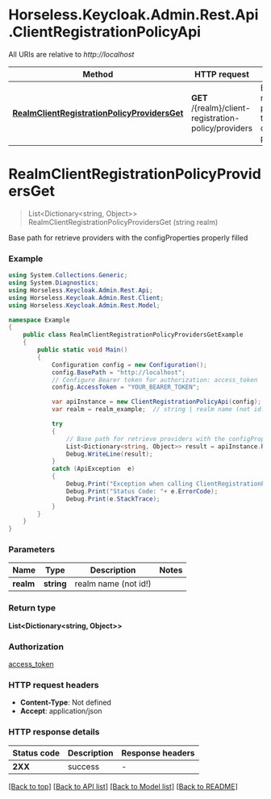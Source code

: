 # Horseless.Keycloak.Admin.Rest.Api.ClientRegistrationPolicyApi

All URIs are relative to *http://localhost*

Method | HTTP request | Description
------------- | ------------- | -------------
[**RealmClientRegistrationPolicyProvidersGet**](ClientRegistrationPolicyApi.md#realmclientregistrationpolicyprovidersget) | **GET** /{realm}/client-registration-policy/providers | Base path for retrieve providers with the configProperties properly filled


<a name="realmclientregistrationpolicyprovidersget"></a>
# **RealmClientRegistrationPolicyProvidersGet**
> List&lt;Dictionary&lt;string, Object&gt;&gt; RealmClientRegistrationPolicyProvidersGet (string realm)

Base path for retrieve providers with the configProperties properly filled

### Example
```csharp
using System.Collections.Generic;
using System.Diagnostics;
using Horseless.Keycloak.Admin.Rest.Api;
using Horseless.Keycloak.Admin.Rest.Client;
using Horseless.Keycloak.Admin.Rest.Model;

namespace Example
{
    public class RealmClientRegistrationPolicyProvidersGetExample
    {
        public static void Main()
        {
            Configuration config = new Configuration();
            config.BasePath = "http://localhost";
            // Configure Bearer token for authorization: access_token
            config.AccessToken = "YOUR_BEARER_TOKEN";

            var apiInstance = new ClientRegistrationPolicyApi(config);
            var realm = realm_example;  // string | realm name (not id!)

            try
            {
                // Base path for retrieve providers with the configProperties properly filled
                List<Dictionary<string, Object>> result = apiInstance.RealmClientRegistrationPolicyProvidersGet(realm);
                Debug.WriteLine(result);
            }
            catch (ApiException  e)
            {
                Debug.Print("Exception when calling ClientRegistrationPolicyApi.RealmClientRegistrationPolicyProvidersGet: " + e.Message );
                Debug.Print("Status Code: "+ e.ErrorCode);
                Debug.Print(e.StackTrace);
            }
        }
    }
}
```

### Parameters

Name | Type | Description  | Notes
------------- | ------------- | ------------- | -------------
 **realm** | **string**| realm name (not id!) | 

### Return type

**List<Dictionary<string, Object>>**

### Authorization

[access_token](../README.md#access_token)

### HTTP request headers

 - **Content-Type**: Not defined
 - **Accept**: application/json


### HTTP response details
| Status code | Description | Response headers |
|-------------|-------------|------------------|
| **2XX** | success |  -  |

[[Back to top]](#) [[Back to API list]](../README.md#documentation-for-api-endpoints) [[Back to Model list]](../README.md#documentation-for-models) [[Back to README]](../README.md)

